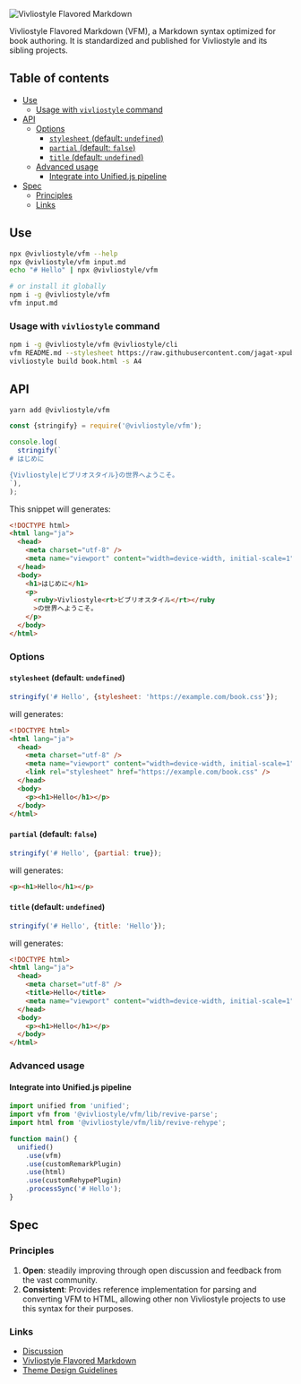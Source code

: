 ![Vivliostyle Flavored Markdown](https://raw.githubusercontent.com/vivliostyle/vfm/master/assets/cover.png)

Vivliostyle Flavored Markdown (VFM), a Markdown syntax optimized for book authoring. It is standardized and published for Vivliostyle and its sibling projects.

## Table of contents

<!-- START doctoc generated TOC please keep comment here to allow auto update -->
<!-- DON'T EDIT THIS SECTION, INSTEAD RE-RUN doctoc TO UPDATE -->

- [Use](#use)
  - [Usage with `vivliostyle` command](#usage-with-vivliostyle-command)
- [API](#api)
  - [Options](#options)
    - [`stylesheet` (default: `undefined`)](#stylesheet-default-undefined)
    - [`partial` (default: `false`)](#partial-default-false)
    - [`title` (default: `undefined`)](#title-default-undefined)
  - [Advanced usage](#advanced-usage)
    - [Integrate into Unified.js pipeline](#integrate-into-unifiedjs-pipeline)
- [Spec](#spec)
  - [Principles](#principles)
  - [Links](#links)

<!-- END doctoc generated TOC please keep comment here to allow auto update -->

## Use

```bash
npx @vivliostyle/vfm --help
npx @vivliostyle/vfm input.md
echo "# Hello" | npx @vivliostyle/vfm

# or install it globally
npm i -g @vivliostyle/vfm
vfm input.md
```

### Usage with `vivliostyle` command

```bash
npm i -g @vivliostyle/vfm @vivliostyle/cli
vfm README.md --stylesheet https://raw.githubusercontent.com/jagat-xpub/cosmology/gh-pages/css/scholarly.css > book.html
vivliostyle build book.html -s A4
```

## API

```bash
yarn add @vivliostyle/vfm
```

```js
const {stringify} = require('@vivliostyle/vfm');

console.log(
  stringify(`
# はじめに

{Vivliostyle|ビブリオスタイル}の世界へようこそ。
`),
);
```

This snippet will generates:

```html
<!DOCTYPE html>
<html lang="ja">
  <head>
    <meta charset="utf-8" />
    <meta name="viewport" content="width=device-width, initial-scale=1" />
  </head>
  <body>
    <h1>はじめに</h1>
    <p>
      <ruby>Vivliostyle<rt>ビブリオスタイル</rt></ruby
      >の世界へようこそ。
    </p>
  </body>
</html>
```

### Options

#### `stylesheet` (default: `undefined`)

```js
stringify('# Hello', {stylesheet: 'https://example.com/book.css'});
```

will generates:

```html
<!DOCTYPE html>
<html lang="ja">
  <head>
    <meta charset="utf-8" />
    <meta name="viewport" content="width=device-width, initial-scale=1" />
    <link rel="stylesheet" href="https://example.com/book.css" />
  </head>
  <body>
    <p><h1>Hello</h1></p>
  </body>
</html>
```

#### `partial` (default: `false`)

```js
stringify('# Hello', {partial: true});
```

will generates:

```html
<p><h1>Hello</h1></p>
```

#### `title` (default: `undefined`)

```js
stringify('# Hello', {title: 'Hello'});
```

will generates:

```html
<!DOCTYPE html>
<html lang="ja">
  <head>
    <meta charset="utf-8" />
    <title>Hello</title>
    <meta name="viewport" content="width=device-width, initial-scale=1" />
  </head>
  <body>
    <p><h1>Hello</h1></p>
  </body>
</html>
```

### Advanced usage

#### Integrate into Unified.js pipeline

```js
import unified from 'unified';
import vfm from '@vivliostyle/vfm/lib/revive-parse';
import html from '@vivliostyle/vfm/lib/revive-rehype';

function main() {
  unified()
    .use(vfm)
    .use(customRemarkPlugin)
    .use(html)
    .use(customRehypePlugin)
    .processSync('# Hello');
}
```

## Spec

### Principles

1. **Open**: steadily improving through open discussion and feedback from the vast community.
1. **Consistent**: Provides reference implementation for parsing and converting VFM to HTML, allowing other non Vivliostyle projects to use this syntax for their purposes.

### Links

- [Discussion](https://github.com/vivliostyle/vfm/issues/1)
- [Vivliostyle Flavored Markdown](https://vivliostyle.github.io/vfm/#/vfm)
- [Theme Design Guidelines](https://github.com/vivliostyle/themes/tree/master/DESIGN.md)
